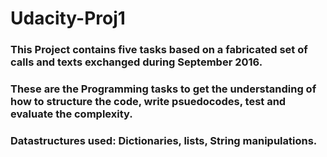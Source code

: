 # Udacity-Proj1

### This Project contains five tasks based on a fabricated set of calls and texts exchanged during September 2016. 
### These are the Programming tasks to get the understanding of how to structure the code, write psuedocodes, test and evaluate the complexity. 
### Datastructures used: Dictionaries, lists, String manipulations. 
